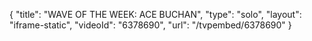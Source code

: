 {
    "title": "WAVE OF THE WEEK: ACE BUCHAN",
    "type": "solo",
    "layout": "iframe-static",
    "videoId": "6378690",
    "url": "\/tvpembed\/6378690"
}